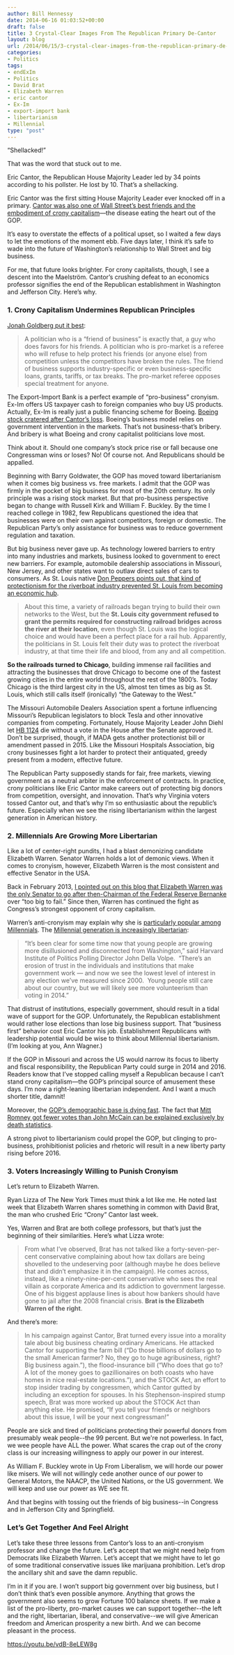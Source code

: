 ```yaml
---
author: Bill Hennessy
date: 2014-06-16 01:03:52+00:00
draft: false
title: 3 Crystal-Clear Images From The Republican Primary De-Cantor
layout: blog
url: /2014/06/15/3-crystal-clear-images-from-the-republican-primary-de-cantor/
categories:
- Politics
tags:
- endExIm
- Politics
- David Brat
- Elizabeth Warren
- eric cantor
- Ex-Im
- export-import bank
- libertarianism
- Millennial
type: "post"
---
```


“Shellacked!”

That was the word that stuck out to me.

Eric Cantor, the Republican House Majority Leader led by 34 points according to his pollster. He lost by 10. That’s a shellacking.

Eric Cantor was the first sitting House Majority Leader ever knocked off in a primary. [Cantor was also one of Wall Street’s best friends and the embodiment of crony capitalism](https://www.businessinsider.com/a-development-that-should-have-wall-street-terrified-2014-6)—the disease eating the heart out of the GOP.

It’s easy to overstate the effects of a political upset, so I waited a few days to let the emotions of the moment ebb. Five days later, I think it’s safe to wade into the future of Washington’s relationship to Wall Street and big business.

For me, that future looks brighter. For crony capitalists, though, I see a descent into the Maelström. Cantor’s crushing defeat to an economics professor signifies the end of the Republican establishment in Washington and Jefferson City. Here’s why.



### 1. Crony Capitalism Undermines Republican Principles



[Jonah Goldberg put it best](https://www.nationalreview.com/article/375309/pro-business-or-pro-market-jonah-goldberg):



> A politician who is a “friend of business” is exactly that, a guy who does favors for his friends. A politician who is pro-market is a referee who will refuse to help protect his friends (or anyone else) from competition unless the competitors have broken the rules. The friend of business supports industry-specific or even business-specific loans, grants, tariffs, or tax breaks. The pro-market referee opposes special treatment for anyone.



The Export-Import Bank is a perfect example of “pro-business” cronyism. Ex-Im offers US taxpayer cash to foreign companies who buy US products. Actually, Ex-Im is really just a public financing scheme for Boeing. [Boeing stock cratered after Cantor’s loss](https://www.bloomberg.com/news/2014-06-11/boeing-tumbles-as-cantor-loss-clouds-ex-im-bank-s-future.html). Boeing’s business model relies on government intervention in the markets. That’s not business-that’s bribery. And bribery is what Boeing and crony capitalist politicians love most.

Think about it. Should one company’s stock price rise or fall because one Congressman wins or loses? No! Of course not. And Republicans should be appalled.

Beginning with Barry Goldwater, the GOP has moved toward libertarianism when it comes big business vs. free markets. I admit that the GOP was firmly in the pocket of big business for most of the 20th century. Its only principle was a rising stock market. But that pro-business perspective began to change with Russell Kirk and William F. Buckley. By the time I reached college in 1982, few Republicans questioned the idea that businesses were on their own against competitors, foreign or domestic. The Republican Party’s only assistance for business was to reduce government regulation and taxation.

But big business never gave up. As technology lowered barriers to entry into many industries and markets, business looked to government to erect new barriers. For example, automobile dealership associations in Missouri, New Jersey, and other states want to outlaw direct sales of cars to consumers. As St. Louis native [Don Peppers points out, that kind of protectionism for the riverboat industry prevented St. Louis from becoming an economic hub](https://www.linkedin.com/today/post/article/20130703012459-17102372-why-chicago-is-so-much-bigger-than-st-louis).



> About this time, a variety of railroads began trying to build their own networks to the West, but the **St. Louis city government refused to grant the permits required for constructing railroad bridges across the river at their location**, even though St. Louis was the logical choice and would have been a perfect place for a rail hub. Apparently, the politicians in St. Louis felt their duty was to protect the riverboat industry, at that time their life and blood, from any and all competition.

**So the railroads turned to Chicago**, building immense rail facilities and attracting the businesses that drove Chicago to become one of the fastest growing cities in the entire world throughout the rest of the 1800’s. Today Chicago is the third largest city in the US, almost ten times as big as St. Louis, which still calls itself (ironically) “the Gateway to the West.”



The Missouri Automobile Dealers Association spent a fortune influencing Missouri’s Republican legislators to block Tesla and other innovative companies from competing. Fortunately, House Majority Leader John Diehl let [HB 1124](https://www.teslamotors.com/blog/trouble-missouri) die without a vote in the House after the Senate approved it. Don’t be surprised, though, if MADA gets another protectionist bill or amendment passed in 2015. Like the Missouri Hospitals Association, big crony businesses fight a lot harder to protect their antiquated, greedy present from a modern, effective future.

The Republican Party supposedly stands for fair, free markets, viewing government as a neutral arbiter in the enforcement of contracts. In practice, crony politicians like Eric Cantor make careers out of protecting big donors from competition, oversight, and innovation. That’s why Virginia voters tossed Cantor out, and that’s why I’m so enthusiastic about the republic’s future. Especially when we see the rising libertarianism within the largest generation in American history.



### 2. Millennials Are Growing More Libertarian



Like a lot of center-right pundits, I had a blast demonizing candidate Elizabeth Warren. Senator Warren holds a lot of demonic views. When it comes to cronyism, however, Elizabeth Warren is the most consistent and effective Senator in the USA.

Back in February 2013, [I pointed out on this blog that Elizabeth Warren was the only Senator to go after then-Chairman of the Federal Reserve Bernanke](https://hennessysview.com/2013/02/26/the-best-grilling-of-bernanke-came-from-senator-elizabeth-warren-and-republicans-should-be-ashamed/) over “too big to fail.” Since then, Warren has continued the fight as Congress’s strongest opponent of crony capitalism.

Warren’s anti-cronyism may explain why she is [particularly popular among Millennials](https://www.policymic.com/articles/56987/is-elizabeth-warren-a-champion-of-the-millennial-generation). The [Millennial generation is increasingly libertarian](https://studentsforliberty.org/blog/2014/05/20/harvard-survey-confirms-millennials-growing-libertarian-political-attitudes/):



> “It’s been clear for some time now that young people are growing more disillusioned and disconnected from Washington,” said Harvard Institute of Politics Polling Director John Della Volpe.  “There’s an erosion of trust in the individuals and institutions that make government work — and now we see the lowest level of interest in any election we’ve measured since 2000.  Young people still care about our country, but we will likely see more volunteerism than voting in 2014.”



That distrust of institutions, especially government, should result in a tidal wave of support for the GOP. Unfortunately, the Republican establishment would rather lose elections than lose big business support. That “business first” behavior cost Eric Cantor his job. Establishment Republicans with leadership potential would be wise to think about Millennial libertarianism. (I’m looking at you, Ann Wagner.)

If the GOP in Missouri and across the US would narrow its focus to liberty and fiscal responsibility, the Republican Party could surge in 2014 and 2016. Readers know that I’ve stopped calling myself a Republican because I can’t stand crony capitalism—the GOP’s principal source of amusement these days. I’m now a right-leaning libertarian independent. And I want a much shorter title, damnit!

Moreover, the [GOP’s demographic base is dying fast](https://hennessysview.com/2012/11/07/the-conservative-base-is-dying-and-taking-freedom-with-it/). The fact that [Mitt Romney got fewer votes than John McCain can be explained exclusively by death statistics](https://hennessysview.com/2012/12/06/this-is-the-infographic-that-the-whole-republican-party-is-freaking-out-about/).

A strong pivot to libertarianism could propel the GOP, but clinging to pro-business, prohibitionist policies and rhetoric will result in a new liberty party rising before 2016.



### 3. Voters Increasingly Willing to Punish Cronyism



Let’s return to Elizabeth Warren.

Ryan Lizza of The New York Times must think a lot like me. He noted last week that Elizabeth Warren shares something in common with David Brat, the man who crushed Eric “Crony” Cantor last week.

Yes, Warren and Brat are both college professors, but that’s just the beginning of their similarities. Here’s what Lizza wrote:



> From what I’ve observed, Brat has not talked like a forty-seven-per-cent conservative complaining about how tax dollars are being shovelled to the undeserving poor (although maybe he does believe that and didn’t emphasize it in the campaign). He comes across, instead, like a ninety-nine-per-cent conservative who sees the real villain as corporate America and its addiction to government largesse. One of his biggest applause lines is about how bankers should have gone to jail after the 2008 financial crisis. **Brat is the Elizabeth Warren of the right**.



And there’s more:



> In his campaign against Cantor, Brat turned every issue into a morality tale about big business cheating ordinary Americans. He attacked Cantor for supporting the farm bill (“Do those billions of dollars go to the small American farmer? No, they go to huge agribusiness, right? Big business again.”), the flood-insurance bill (“Who does that go to? A lot of the money goes to gazillionaires on both coasts who have homes in nice real-estate locations.”), and the STOCK Act, an effort to stop insider trading by congressmen, which Cantor gutted by including an exception for spouses. In his Stephenson-inspired stump speech, Brat was more worked up about the STOCK Act than anything else. He promised, “If you tell your friends or neighbors about this issue, I will be your next congressman!”



People are sick and tired of politicians protecting their powerful donors from presumably weak people--the 99 percent. But we're not powerless. In fact, we wee people have ALL the power. What scares the crap out of the crony class is our increasing willingness to apply our power in our interest.

As William F. Buckley wrote in Up From Liberalism, we will horde our power like misers. We will not willingly cede another ounce of our power to General Motors, the NAACP, the United Nations, or the US government. We will keep and use our power as WE see fit.

And that begins with tossing out the friends of big business--in Congress and in Jefferson City and Springfield.



### Let’s Get Together And Feel Alright



Let’s take these three lessons from Cantor’s loss to an anti-cronyism professor and change the future. Let’s accept that we might need help from Democrats like Elizabeth Warren. Let’s accept that we might have to let go of some traditional conservative issues like marijuana prohibition. Let’s drop the ancillary shit and save the damn republic.

I’m in it if you are. I won’t support big government over big business, but I don’t think that’s even possible anymore. Anything that grows the government also seems to grow Fortune 100 balance sheets. If we make a list of the pro-liberty, pro-market causes we can support together--the left and the right, libertarian, liberal, and conservative--we will give American freedom and American prosperity a new birth. And we can become pleasant in the process.

https://youtu.be/vdB-8eLEW8g
